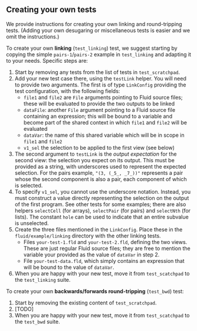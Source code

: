 
## Creating your own tests

We provide instructions for creating your own linking and round-tripping tests. (Adding your own desugaring or miscellaneous tests is easier and we omit the instructions.)

To create your own **linking** (`test_linking`) test, we suggest starting by copying the simple `pairs-1`/`pairs-2` example in `test_linking` and adapting it to your needs. Specific steps are:
1. Start by removing any tests from the list of tests in `test_scratchpad`.
2. Add your new test case there, using the `testLink` helper. You will need to provide two arguments. The first is of type `LinkConfig` providing the test configuration, with the following fields:
   - `file1` and `file2` are `File` arguments pointing to Fluid source files; these will be evaluated to provide the two outputs to be linked
   - `dataFile`: another `File` argument pointing to a Fluid source file containing an expression; this will be bound to a variable and become part of the shared context in which `file1` and `file2` will be evaluated
   - `dataVar`: the name of this shared variable which will be in scope in `file1` and `file2`
   - `v1_sel` the selection to be applied to the first view (see below)
3. The second argument to `testLink` is the _output expectation_ for the second view: the selection you expect on its output. This must be provided as a string, with underscores used to represent the expected selection. For the pairs example, `"(3, (_5_, _7_))"` represents a pair whose the second component is also a pair, each component of which is selected.
4. To specify `v1_sel`, you cannot use the underscore notation. Instead, you must construct a value directly representing the selection on the output of the first program. See other tests for some examples; there are also helpers `selectCell` (for arrays), `selectPair` (for pairs) and `selectNth` (for lists). The constant `hole` can be used to indicate that an entire subvalue is unselected.
5. Create the three files mentioned in the `LinkConfig`. Place these in the `fluid/example/linking` directory with the other linking tests.
    - Files `your-test-1.fld` and `your-test-2.fld`, defining the two views. These are just regular Fluid source files; they are free to mention the variable your provided as the value of `dataVar` in step 2.
    - File `your-test-data.fld`, which simply contains an expression that will be bound to the value of `dataVar`.
6. When you are happy with your new test, move it from `test_scatchpad` to the `test_linking` suite.

To create your own **backwards/forwards round-tripping** (`test_bwd`) test:
1. Start by removing the existing content of `test_scratchpad`.
2. [TODO]
3. When you are happy with your new test, move it from `test_scatchpad` to the `test_bwd` suite.
